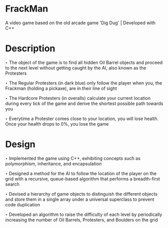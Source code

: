 # FrackMan
A video game based on the old arcade game 'Dig Dug' | Developed with C++

# Description
‣ The object of the game is to find all hidden Oil Barrel objects and proceed to the next level without getting caught by the AI, also known as the Protesters <br />

‣ The Regular Protesters (in dark blue) only follow the player when you, the Frackman (holding a pickaxe), are in their line of sight <br />

‣ The Hardcore Protesters (in overalls) calculate your current location during every tick of the game and derive the shortest possible path towards you <br />

‣ Everytime a Protester comes close to your location, you will lose health. Once your health drops to 0%, you lose the game <br />

# Design
‣ Implemented the game using C++, exhibiting concepts such as polymorphism, inheritance, and encapsulation <br />

‣ Designed a method for the AI to follow the location of the player on the grid with a recursive, queue-based algorithm that performs a breadth-first search <br />

‣ Devised a hierarchy of game objects to distinguish the different objects and store them in a single array under a universal superclass to prevent code duplication <br />

‣ Developed an algorithm to raise the difficulty of each level by periodically increasing the number of Oil Barrels, Protesters, and Boulders on the grid <br />
